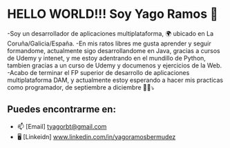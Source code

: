 # HELLO WORLD!!! Soy Yago Ramos 👋

-Soy un desarrollador de aplicaciones multiplataforma, 🌍 ubicado en La Coruña/Galicia/España. 
-En mis ratos libres me gusta aprender y seguir formandome, actualmente sigo desarrollandome en Java, gracias a cursos de Udemy y intenet, y me estoy adentrando en el mundillo de Python, tambien gracias a un curso de Udemy y documenos y ejercicios de la Web.
-Acabo de terminar el FP superior de desarrollo de aplicaciones multiplataforma DAM, y actualmente estoy esperando a hacer mis practicas como programador, de septiembre a diciembre 👀👀⤵️

## Puedes encontrarme en: 
- 📫 [Email] tyagorbt@gmail.com
- 🖥️ [Linkeidn] www.linkedin.com/in/yagoramosbermudez
